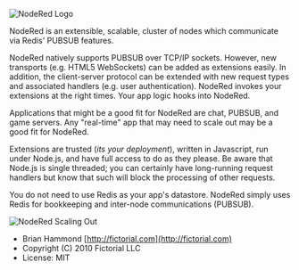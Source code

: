![NodeRed Logo](http://github.com/fictorial/nodered/raw/master/doc/assets/NodeRedLogo.png)

NodeRed is an extensible, scalable, cluster of nodes which communicate via
Redis' PUBSUB features.

NodeRed natively supports PUBSUB over TCP/IP sockets.  However, new transports
(e.g. HTML5 WebSockets) can be added as extensions easily.  In addition, the
client-server protocol can be extended with new request types and associated
handlers (e.g. user authentication).  NodeRed invokes your extensions at the
right times.  Your app logic hooks into NodeRed. 

Applications that might be a good fit for NodeRed are chat, PUBSUB, and game
servers.  Any "real-time" app that may need to scale out may be a good fit 
for NodeRed.

Extensions are trusted (*its your deployment*), written in Javascript, run
under Node.js, and have full access to do as they please.  Be aware that
Node.js is single threaded; you can certainly have long-running request
handlers but know that such will block the processing of other requests.

You do not need to use Redis as your app's datastore.  NodeRed simply uses
Redis for bookkeeping and inter-node communications (PUBSUB).

![NodeRed Scaling Out](http://github.com/fictorial/nodered/raw/master/doc/assets/NodeRedScaleOut.png)

- Brian Hammond [http://fictorial.com](http://fictorial.com)
- Copyright (C) 2010 Fictorial LLC
- License: MIT

